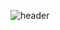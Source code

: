 ![header](https://capsule-render.vercel.app/api?type=wave&color=#9C9EFD&height=300&section=header&text=iamjunyeong&fontSize=90)
